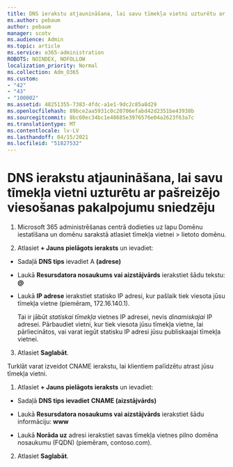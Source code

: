 ```yaml
---
title: DNS ierakstu atjaunināšana, lai savu tīmekļa vietni uzturētu ar pašreizējo viesošanas pakalpojumu sniedzēju
ms.author: pebaum
author: pebaum
manager: scotv
ms.audience: Admin
ms.topic: article
ms.service: o365-administration
ROBOTS: NOINDEX, NOFOLLOW
localization_priority: Normal
ms.collection: Adm_O365
ms.custom:
- "42"
- "43"
- "100002"
ms.assetid: 48251355-7383-4fdc-a1e1-9dc2c85a8d29
ms.openlocfilehash: 89bce2aa5931c0c20706efabd42d2351be43938b
ms.sourcegitcommit: 8bc60ec34bc1e40685e3976576e04a2623f63a7c
ms.translationtype: MT
ms.contentlocale: lv-LV
ms.lasthandoff: 04/15/2021
ms.locfileid: "51827532"
---
```

# <a name="update-dns-records-to-keep-your-website-with-your-current-hosting-provider"></a>DNS ierakstu atjaunināšana, lai savu tīmekļa vietni uzturētu ar pašreizējo viesošanas pakalpojumu sniedzēju

1. Microsoft 365 administrēšanas centrā dodieties uz lapu Domēnu iestatīšana un domēnu sarakstā atlasiet tīmekļa vietnei  >  lietoto domēnu.[](https://admin.microsoft.com/Adminportal#/Domains)

2. Atlasiet **+ Jauns pielāgots ieraksts** un ievadiet:

  - Sadaļā **DNS tips** ievadiet A **(adrese)**

  - Laukā **Resursdatora nosaukums vai aizstājvārds** ierakstiet šādu tekstu: **@**

  - Laukā **IP adrese** ierakstiet statisko IP adresi, kur pašlaik tiek viesota jūsu tīmekļa vietne (piemēram, 172.16.140.1).

    Tai ir jābūt  *statiskai tīmekļa*  vietnes IP adresei, nevis  *dinamiskajai*  IP adresei. Pārbaudiet vietni, kur tiek viesota jūsu tīmekļa vietne, lai pārliecinātos, vai varat iegūt statisku IP adresi jūsu publiskaajai tīmekļa vietnei.

3. Atlasiet **Saglabāt**.

Turklāt varat izveidot CNAME ierakstu, lai klientiem palīdzētu atrast jūsu tīmekļa vietni.
  
1. Atlasiet **+ Jauns pielāgots ieraksts** un ievadiet:

  - Sadaļā **DNS tips ievadiet** **CNAME (aizstājvārds)**

  - Laukā **Resursdatora nosaukums vai aizstājvārds** ierakstiet šādu informāciju: **www**

  - Laukā **Norāda uz** adresi ierakstiet savas tīmekļa vietnes pilno domēna nosaukumu (FQDN) (piemēram, contoso.com).

2. Atlasiet **Saglabāt**.
